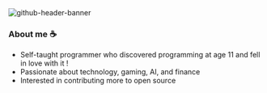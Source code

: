 <img alt="github-header-banner" src="https://github.com/user-attachments/assets/155d99c4-f476-48ec-a111-e4e3857e39d3" />

### About me ☕
- Self-taught programmer who discovered programming at age 11 and fell in love with it !
- Passionate about technology, gaming, AI, and finance
- Interested in contributing more to open source

<!--START_SECTION:waka-->
<!--END_SECTION:waka-->
